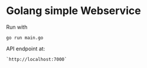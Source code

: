 # Golang simple Webservice



Run with

    go run main.go

API endpoint at:

    `http://localhost:7000`


